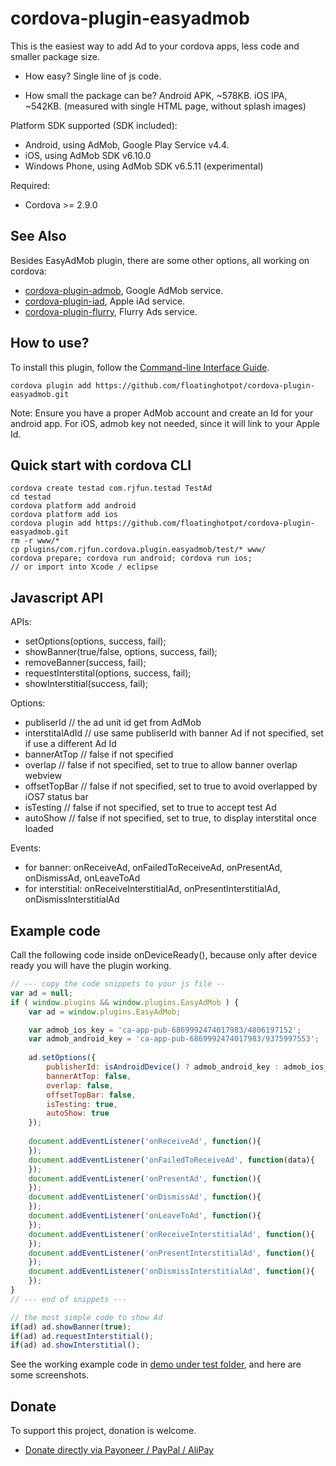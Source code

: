# cordova-plugin-easyadmob #

This is the easiest way to add Ad to your cordova apps, less code and smaller package size. 

* How easy? 
Single line of js code.

* How small the package can be? 
Android APK, ~578KB. iOS IPA, ~542KB. (measured with single HTML page, without splash images)

Platform SDK supported (SDK included):
* Android, using AdMob, Google Play Service v4.4.
* iOS, using AdMob SDK v6.10.0
* Windows Phone, using AdMob SDK v6.5.11 (experimental)

Required:
* Cordova >= 2.9.0

## See Also ##
Besides EasyAdMob plugin, there are some other options, all working on cordova:
* [cordova-plugin-admob](https://github.com/floatinghotpot/cordova-plugin-admob), Google AdMob service. 
* [cordova-plugin-iad](https://github.com/floatinghotpot/cordova-plugin-iad), Apple iAd service. 
* [cordova-plugin-flurry](https://github.com/floatinghotpot/cordova-plugin-flurry), Flurry Ads service.

## How to use? ##
To install this plugin, follow the [Command-line Interface Guide](http://cordova.apache.org/docs/en/edge/guide_cli_index.md.html#The%20Command-line%20Interface).

    cordova plugin add https://github.com/floatinghotpot/cordova-plugin-easyadmob.git

Note: 
Ensure you have a proper AdMob account and create an Id for your android app. For iOS, admob key not needed, since it will link to your Apple Id.

## Quick start with cordova CLI ##
    cordova create testad com.rjfun.testad TestAd
    cd testad
    cordova platform add android
    cordova platform add ios
    cordova plugin add https://github.com/floatinghotpot/cordova-plugin-easyadmob.git
    rm -r www/*
    cp plugins/com.rjfun.cordova.plugin.easyadmob/test/* www/
    cordova prepare; cordova run android; cordova run ios;
    // or import into Xcode / eclipse

## Javascript API ##

APIs:
- setOptions(options, success, fail);
- showBanner(true/false, options, success, fail);
- removeBanner(success, fail);
- requestInterstital(options, success, fail);
- showInterstitial(success, fail);

Options:
- publiserId // the ad unit id get from AdMob
- interstitalAdId // use same publiserId with banner Ad if not specified, set if use a different Ad Id
- bannerAtTop // false if not specified
- overlap // false if not specified, set to true to allow banner overlap webview
- offsetTopBar // false if not specified, set to true to avoid overlapped by iOS7 status bar
- isTesting // false if not specified, set to true to accept test Ad
- autoShow // false if not specified, set to true, to display interstital once loaded

Events: 
- for banner: onReceiveAd, onFailedToReceiveAd, onPresentAd, onDismissAd, onLeaveToAd
- for interstitial: onReceiveInterstitialAd, onPresentInterstitialAd, onDismissInterstitialAd

## Example code ##
Call the following code inside onDeviceReady(), because only after device ready you will have the plugin working.
```javascript
// --- copy the code snippets to your js file --
var ad = null;
if ( window.plugins && window.plugins.EasyAdMob ) {
	var ad = window.plugins.EasyAdMob;

	var admob_ios_key = 'ca-app-pub-6869992474017983/4806197152';
	var admob_android_key = 'ca-app-pub-6869992474017983/9375997553';
	
	ad.setOptions({
	    publisherId: isAndroidDevice() ? admob_android_key : admob_ios_key,
	    bannerAtTop: false,
	    overlap: false,
	    offsetTopBar: false,
	    isTesting: true,
	    autoShow: true
	});
		
	document.addEventListener('onReceiveAd', function(){
	});
	document.addEventListener('onFailedToReceiveAd', function(data){
	});
	document.addEventListener('onPresentAd', function(){
	});
	document.addEventListener('onDismissAd', function(){
	});
	document.addEventListener('onLeaveToAd', function(){
	});
	document.addEventListener('onReceiveInterstitialAd', function(){
    });
	document.addEventListener('onPresentInterstitialAd', function(){
    });
	document.addEventListener('onDismissInterstitialAd', function(){
    });
}
// --- end of snippets ---

// the most simple code to show Ad
if(ad) ad.showBanner(true);
if(ad) ad.requestInterstitial();
if(ad) ad.showInterstitial();

```

See the working example code in [demo under test folder](test/index.html), and here are some screenshots.
 
## Donate ##
 To support this project, donation is welcome.  
* [Donate directly via Payoneer / PayPal / AliPay](http://floatinghotpot.github.io/#donate)

